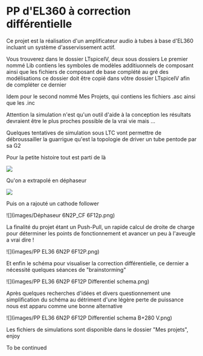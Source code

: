 PP d'EL360 à correction différentielle
======================================

Ce projet est la réalisation d'un amplificateur audio à tubes à base d'EL360
incluant un système d'asservissement actif.

Vous trouverez dans le dossier LTspiceIV, deux sous dossiers
Le premier nommé Lib contiens les symboles de modèles additiuonnels de composant
ainsi que les fichiers de composant de base complété au gré des modélisations
ce dossier doit être copié dans vôtre dossier LTspiceIV afin de compléter
ce dernier

Idem pour le second nommé Mes Projets, qui contiens les fichiers .asc 
ainsi que les .inc  

Attention la simulation n'est qu'un outil d'aide à la conception
les résultats devraient être le plus proches possible de la vrai vie
mais ...

Quelques tentatives de simulation sous LTC vont permettre de débroussailler 
la guarrigue qu'est la topologie de driver un tube pentode par sa G2

Pour la petite histoire tout est parti de là

![](images/Préampli_6F12P.png)

Qu'on a extrapolé en déphaseur

![](images/Déphaseur_6F12P.png)

Puis on a rajouté un cathode follower

![](images/Déphaseur 6N2P_CF 6F12p.png)

La finalité du projet étant un Push-Pull, un rapide calcul de droite de charge 
pour déterminer les points de fonctionnement et avancer un peu à l'aveugle 
a vrai dire !

![](images/PP EL36 6N2P 6F12P.png)

Et enfin le schéma pour visualiser la correction différentielle,
ce dernier a nécessité quelques séances de "brainstorming"

![](images/PP EL36 6N2P 6F12P Differentiel schema.png)

Après quelques recherches d'idées et divers questionnement une simplification
du schéma au détriment d'une légère perte de puissance nous est apparu
comme une bonne alternative 

![](images/PP EL36 6N2P 6F12P Differentiel schema B+280 V.png)

Les fichiers de simulations sont disponible dans le dossier "Mes projets", enjoy

To be continued

